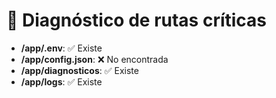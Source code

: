 # 🧪 Diagnóstico de rutas críticas

- **/app/.env**: ✅ Existe
- **/app/config.json**: ❌ No encontrada
- **/app/diagnosticos**: ✅ Existe
- **/app/logs**: ✅ Existe
